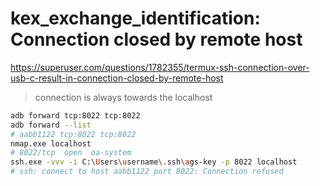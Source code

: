 # kex_exchange_identification: Connection closed by remote host

https://superuser.com/questions/1782355/termux-ssh-connection-over-usb-c-result-in-connection-closed-by-remote-host

> connection is always towards the localhost

```bash
adb forward tcp:8022 tcp:8022
adb forward --list
# aabb1122 tcp:8022 tcp:8022
nmap.exe localhost
# 8022/tcp  open  oa-system
ssh.exe -vvv -i C:\Users\username\.ssh\ags-key -p 8022 localhost
# ssh: connect to host aabb1122 port 8022: Connection refused
```
